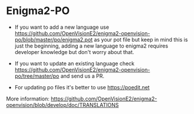 Enigma2-PO
==========
* If you want to add a new language use https://github.com/OpenVisionE2/enigma2-openvision-po/blob/master/po/enigma2.pot as your pot file but keep in mind this is just the beginning, adding a new language to enigma2 requires developer knowledge but don't worry about that.

* If you want to update an existing language check https://github.com/OpenVisionE2/enigma2-openvision-po/tree/master/po and send us a PR.

* For updating po files it's better to use https://poedit.net

More information: https://github.com/OpenVisionE2/enigma2-openvision/blob/develop/doc/TRANSLATIONS
